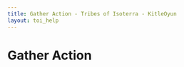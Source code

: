 ```yaml
---
title: Gather Action - Tribes of Isoterra - KitleOyun
layout: toi_help
---
```


<h1 class="h1">Gather Action</h1>
